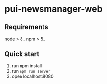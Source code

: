 # pui-newsmanager-web

## Requirements

node > 8.*.*
npm > 5.*.* 

## Quick start

1. run npm install
2. run `npm run server`
3. open localhost:8080



